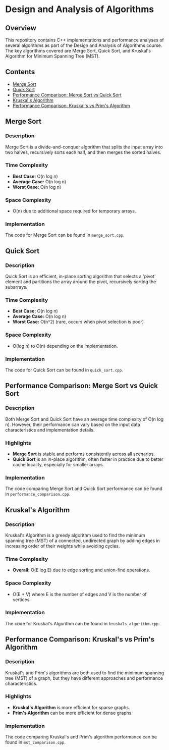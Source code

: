 # Design and Analysis of Algorithms

## Overview

This repository contains C++ implementations and performance analyses of several algorithms as part of the Design and Analysis of Algorithms course. The key algorithms covered are Merge Sort, Quick Sort, and Kruskal's Algorithm for Minimum Spanning Tree (MST).

## Contents

- [Merge Sort](#merge-sort)
- [Quick Sort](#quick-sort)
- [Performance Comparison: Merge Sort vs Quick Sort](#performance-comparison-merge-sort-vs-quick-sort)
- [Kruskal's Algorithm](#kruskals-algorithm)
- [Performance Comparison: Kruskal's vs Prim's Algorithm](#performance-comparison-kruskals-vs-prims-algorithm)

## Merge Sort

### Description

Merge Sort is a divide-and-conquer algorithm that splits the input array into two halves, recursively sorts each half, and then merges the sorted halves.

### Time Complexity
- **Best Case:** O(n log n)
- **Average Case:** O(n log n)
- **Worst Case:** O(n log n)

### Space Complexity
- O(n) due to additional space required for temporary arrays.

### Implementation
The code for Merge Sort can be found in `merge_sort.cpp`.

## Quick Sort

### Description

Quick Sort is an efficient, in-place sorting algorithm that selects a 'pivot' element and partitions the array around the pivot, recursively sorting the subarrays.

### Time Complexity
- **Best Case:** O(n log n)
- **Average Case:** O(n log n)
- **Worst Case:** O(n^2) (rare, occurs when pivot selection is poor)

### Space Complexity
- O(log n) to O(n) depending on the implementation.

### Implementation
The code for Quick Sort can be found in `quick_sort.cpp`.

## Performance Comparison: Merge Sort vs Quick Sort

### Description

Both Merge Sort and Quick Sort have an average time complexity of O(n log n). However, their performance can vary based on the input data characteristics and implementation details.

### Highlights
- **Merge Sort** is stable and performs consistently across all scenarios.
- **Quick Sort** is an in-place algorithm, often faster in practice due to better cache locality, especially for smaller arrays.

### Implementation
The code comparing Merge Sort and Quick Sort performance can be found in `performance_comparison.cpp`.

## Kruskal's Algorithm

### Description

Kruskal's Algorithm is a greedy algorithm used to find the minimum spanning tree (MST) of a connected, undirected graph by adding edges in increasing order of their weights while avoiding cycles.

### Time Complexity
- **Overall:** O(E log E) due to edge sorting and union-find operations.

### Space Complexity
- O(E + V) where E is the number of edges and V is the number of vertices.

### Implementation
The code for Kruskal's Algorithm can be found in `kruskals_algorithm.cpp`.

## Performance Comparison: Kruskal's vs Prim's Algorithm

### Description

Kruskal's and Prim's algorithms are both used to find the minimum spanning tree (MST) of a graph, but they have different approaches and performance characteristics.

### Highlights
- **Kruskal's Algorithm** is more efficient for sparse graphs.
- **Prim's Algorithm** can be more efficient for dense graphs.

### Implementation
The code comparing Kruskal's and Prim's algorithm performance can be found in `mst_comparison.cpp`.
